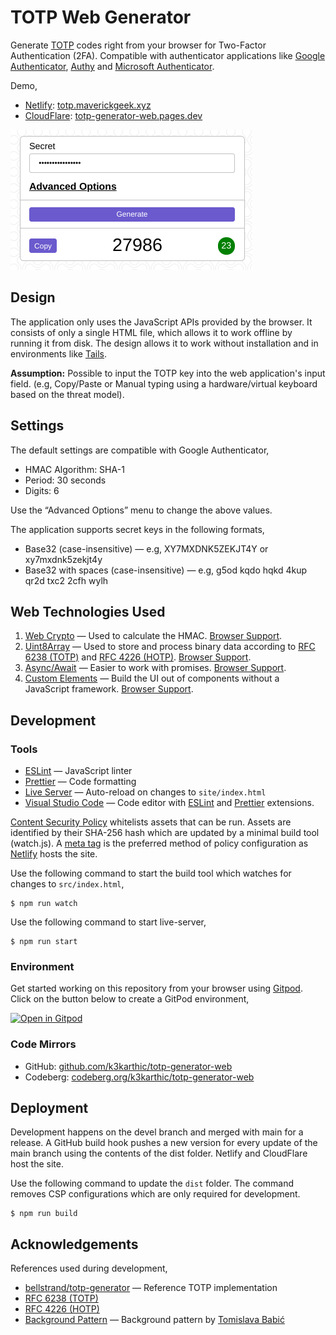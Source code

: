 # TOTP Web Generator

Generate [TOTP](https://en.wikipedia.org/wiki/Time-based_One-Time_Password) codes right from your browser for Two-Factor Authentication (2FA). Compatible with authenticator applications like [Google Authenticator](https://play.google.com/store/apps/details?id=com.google.android.apps.authenticator2&hl=en_IN&gl=US), [Authy](https://authy.com/) and [Microsoft Authenticator](https://www.microsoft.com/en-in/account/authenticator).

Demo,
* [Netlify](https://www.netlify.com/): [totp.maverickgeek.xyz](https://totp.maverickgeek.xyz/)
* [CloudFlare](https://cloudflare.com): [totp-generator-web.pages.dev](https://totp-generator-web.pages.dev/)

![Application Screenshot](resources/screenshot.png)

## Design

The application only uses the JavaScript APIs provided by the browser. It consists of only a single HTML file, which allows it to work offline by running it from disk. The design allows it to work without installation and in environments like [Tails](https://tails.boum.org/).

**Assumption:** Possible to input the TOTP key into the web application's input field. (e.g, Copy/Paste or Manual typing using a hardware/virtual keyboard based on the threat model).

## Settings

The default settings are compatible with Google Authenticator,

* HMAC Algorithm: SHA-1
* Period: 30 seconds
* Digits: 6

Use the “Advanced Options” menu to change the above values.

The application supports secret keys in the following formats,
* Base32 (case-insensitive) — e.g, XY7MXDNK5ZEKJT4Y or xy7mxdnk5zekjt4y
* Base32 with spaces (case-insensitive) — e.g, g5od kqdo hqkd 4kup qr2d txc2 2cfh wylh

## Web Technologies Used

1. [Web Crypto](https://developer.mozilla.org/en-US/docs/Web/API/Web_Crypto_API) — Used to calculate the HMAC. [Browser Support](https://caniuse.com/cryptography).
2. [Uint8Array](https://developer.mozilla.org/en-US/docs/Web/JavaScript/Reference/Global_Objects/Uint8Array) — Used to store and process binary data according to [RFC 6238 (TOTP)](https://tools.ietf.org/html/rfc6238) and [RFC 4226 (HOTP)](https://tools.ietf.org/html/rfc4226). [Browser Support](https://caniuse.com/mdn-javascript_builtins_uint8array).
3. [Async/Await](https://developer.mozilla.org/en-US/docs/Web/JavaScript/Reference/Statements/async_function) — Easier to work with promises. [Browser Support](https://caniuse.com/async-functions).
4. [Custom Elements](https://developer.mozilla.org/en-US/docs/Web/Web_Components/Using_custom_elements) — Build the UI out of components without a JavaScript framework. [Browser Support](https://caniuse.com/custom-elementsv1).

## Development

### Tools

-   [ESLint](https://eslint.org/) — JavaScript linter
-   [Prettier](https://prettier.io/) — Code formatting
-   [Live Server](https://github.com/tapio/live-server) — Auto-reload on changes to `site/index.html`
-   [Visual Studio Code](https://code.visualstudio.com/) — Code editor with [ESLint](https://marketplace.visualstudio.com/items?itemName=dbaeumer.vscode-eslint) and [Prettier](https://marketplace.visualstudio.com/items?itemName=esbenp.prettier-vscode) extensions.

[Content Security Policy](https://content-security-policy.com/hash/) whitelists assets that can be run. Assets are identified by their SHA-256 hash which are updated by a minimal build tool (watch.js). A [meta tag](https://content-security-policy.com/examples/meta/) is the preferred method of policy configuration as [Netlify](https://www.netlify.com/) hosts the site.

Use the following command to start the build tool which watches for changes to `src/index.html`,
```
$ npm run watch
```

Use the following command to start live-server,
```
$ npm run start
```

### Environment

Get started working on this repository from your browser using [Gitpod](https://gitpod.io). Click on the button below to create a GitPod environment, <br />

[![Open in Gitpod](https://gitpod.io/button/open-in-gitpod.svg)](https://gitpod.io/#https://github.com/k3karthic/totp-generator-web)

### Code Mirrors

* GitHub: [github.com/k3karthic/totp-generator-web](https://github.com/k3karthic/totp-generator-web/)
* Codeberg: [codeberg.org/k3karthic/totp-generator-web](https://codeberg.org/k3karthic/totp-generator-web)

## Deployment

Development happens on the devel branch and merged with main for a release.  A GitHub build hook pushes a new version for every update of the main branch using the contents of the dist folder. Netlify and CloudFlare host the site.

Use the following command to update the `dist` folder. The command removes CSP configurations which are only required for development.
```
$ npm run build
```

## Acknowledgements

References used during development,

-   [bellstrand/totp-generator](https://github.com/bellstrand/totp-generator) — Reference TOTP implementation
-   [RFC 6238 (TOTP)](https://tools.ietf.org/html/rfc6238)
-   [RFC 4226 (HOTP)](https://tools.ietf.org/html/rfc4226)
-   [Background Pattern](https://www.toptal.com/designers/subtlepatterns/double-bubble-outline-pattern/) — Background pattern by [Tomislava Babić](https://behance.net/antitomi)
